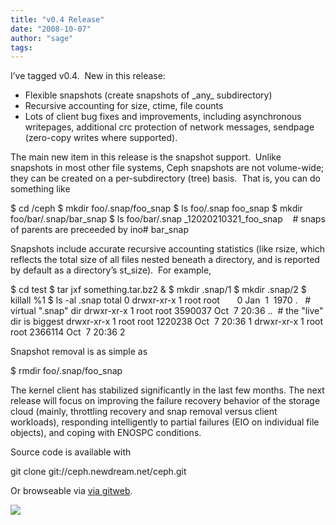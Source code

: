 ```yaml
---
title: "v0.4 Release"
date: "2008-10-07"
author: "sage"
tags: 
---
```


I’ve tagged v0.4.  New in this release:

- Flexible snapshots (create snapshots of \_any\_ subdirectory)
- Recursive accounting for size, ctime, file counts
- Lots of client bug fixes and improvements, including asynchronous writepages, additional crc protection of network messages, sendpage (zero-copy writes where supported).

The main new item in this release is the snapshot support.  Unlike snapshots in most other file systems, Ceph snapshots are not volume-wide; they can be created on a per-subdirectory (tree) basis.  That is, you can do something like

$ cd /ceph
$ mkdir foo/.snap/foo\_snap
$ ls foo/.snap
foo\_snap
$ mkdir foo/bar/.snap/bar\_snap
$ ls foo/bar/.snap
\_12020210321\_foo\_snap    # snaps of parents are preceeded by ino#
bar\_snap

Snapshots include accurate recursive accounting statistics (like rsize, which reflects the total size of all files nested beneath a directory, and is reported by default as a directory’s st\_size).  For example,

$ cd test
$ tar jxf something.tar.bz2 &
$ mkdir .snap/1
$ mkdir .snap/2
$ killall %1
$ ls -al .snap
total 0
drwxr-xr-x 1 root root       0 Jan  1  1970 .   # virtual ".snap" dir
drwxr-xr-x 1 root root 3590037 Oct  7 20:36 ..  # the "live" dir is biggest
drwxr-xr-x 1 root root 1220238 Oct  7 20:36 1
drwxr-xr-x 1 root root 2366114 Oct  7 20:36 2

Snapshot removal is as simple as

$ rmdir foo/.snap/foo\_snap

The kernel client has stabilized significantly in the last few months. The next release will focus on improving the failure recovery behavior of the storage cloud (mainly, throttling recovery and snap removal versus client workloads), responding intelligently to partial failures (EIO on individual file objects), and coping with ENOSPC conditions.

Source code is available with

git clone git://ceph.newdream.net/ceph.git

Or browseable via [via gitweb](http://ceph.newdream.net/git/?p=ceph.git;a=summary).

![](http://track.hubspot.com/__ptq.gif?a=268973&k=14&bu=http://ceph.com&r=http://ceph.com/releases/v04-release/&bvt=rss&p=wordpress)
